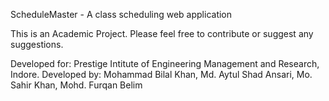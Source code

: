 ScheduleMaster - A class scheduling web application

This is an Academic Project. Please feel free to contribute or suggest any suggestions.

Developed for: Prestige Intitute of Engineering Management and Research, Indore.
Developed by: Mohammad Bilal Khan, Md. Aytul Shad Ansari, Mo. Sahir Khan, Mohd. Furqan Belim
